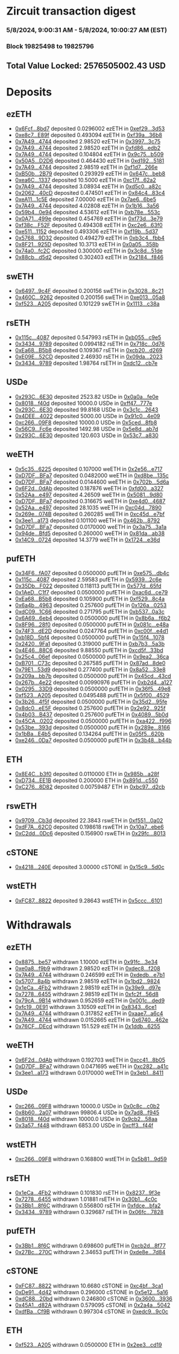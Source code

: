 # Zircuit transaction digest
### 5/8/2024, 9:00:31 AM - 5/8/2024, 10:00:27 AM (EST)
### Block 19825498 to 19825796

## Total Value Locked: 2576505002.43 USD

# Deposits
## ezETH
- [0x6Fcf...8bd7](https://etherscan.io/address/0x6Fcfe5d9f4AFdf020654342c304ddbd78d2f8bd7) deposited 0.0296002 ezETH in [0xef29...3d53](https://etherscan.io/tx/0x6Fcfe5d9f4AFdf020654342c304ddbd78d2f8bd7)
- [0xe8c7...E89f](https://etherscan.io/address/0xe8c7b8f071BCcE044a5798E346aAC02a944AE89f) deposited 0.493094 ezETH in [0xf39a...36b8](https://etherscan.io/tx/0xe8c7b8f071BCcE044a5798E346aAC02a944AE89f)
- [0x7A49...4744](https://etherscan.io/address/0x7A493Be5c2ce014cD049Bf178a1ac0Db1B434744) deposited 2.98520 ezETH in [0x3997...3c75](https://etherscan.io/tx/0x7A493Be5c2ce014cD049Bf178a1ac0Db1B434744)
- [0x7A49...4744](https://etherscan.io/address/0x7A493Be5c2ce014cD049Bf178a1ac0Db1B434744) deposited 2.98520 ezETH in [0xfd86...edb2](https://etherscan.io/tx/0x7A493Be5c2ce014cD049Bf178a1ac0Db1B434744)
- [0x7A49...4744](https://etherscan.io/address/0x7A493Be5c2ce014cD049Bf178a1ac0Db1B434744) deposited 0.104804 ezETH in [0x9c75...b509](https://etherscan.io/tx/0x7A493Be5c2ce014cD049Bf178a1ac0Db1B434744)
- [0x50A5...D2D6](https://etherscan.io/address/0x50A56CC2824AA69a3bEBa54BC8C7f04C76acD2D6) deposited 0.464430 ezETH in [0xd192...5181](https://etherscan.io/tx/0x50A56CC2824AA69a3bEBa54BC8C7f04C76acD2D6)
- [0x7A49...4744](https://etherscan.io/address/0x7A493Be5c2ce014cD049Bf178a1ac0Db1B434744) deposited 2.98519 ezETH in [0xf1d7...266e](https://etherscan.io/tx/0x7A493Be5c2ce014cD049Bf178a1ac0Db1B434744)
- [0xB50b...2B79](https://etherscan.io/address/0xB50b5765e1469436B293eF493E8fb0A8Fb172B79) deposited 0.293929 ezETH in [0x647c...beb8](https://etherscan.io/tx/0xB50b5765e1469436B293eF493E8fb0A8Fb172B79)
- [0xea6C...1337](https://etherscan.io/address/0xea6CB1C9EEa810D397eCEC03b60023F4Df5A1337) deposited 10.5000 ezETH in [0xc17f...62a2](https://etherscan.io/tx/0xea6CB1C9EEa810D397eCEC03b60023F4Df5A1337)
- [0x7A49...4744](https://etherscan.io/address/0x7A493Be5c2ce014cD049Bf178a1ac0Db1B434744) deposited 3.08934 ezETH in [0xd5c0...a82c](https://etherscan.io/tx/0x7A493Be5c2ce014cD049Bf178a1ac0Db1B434744)
- [0x2062...40cD](https://etherscan.io/address/0x20621099187583f5c202A0042Fb477Fe564940cD) deposited 0.474501 ezETH in [0x84c4...83c4](https://etherscan.io/tx/0x20621099187583f5c202A0042Fb477Fe564940cD)
- [0xeA11...1c5E](https://etherscan.io/address/0xeA11dc4d61a374D96F287F368E1d141A64Bc1c5E) deposited 7.00000 ezETH in [0x7ae6...6be5](https://etherscan.io/tx/0xeA11dc4d61a374D96F287F368E1d141A64Bc1c5E)
- [0x7A49...4744](https://etherscan.io/address/0x7A493Be5c2ce014cD049Bf178a1ac0Db1B434744) deposited 4.02808 ezETH in [0x1b16...3a56](https://etherscan.io/tx/0x7A493Be5c2ce014cD049Bf178a1ac0Db1B434744)
- [0x59b4...0e94](https://etherscan.io/address/0x59b4B7D1685821277879BA0eD5327ffBC5440e94) deposited 4.53612 ezETH in [0xb78e...553c](https://etherscan.io/tx/0x59b4B7D1685821277879BA0eD5327ffBC5440e94)
- [0x0A71...499e](https://etherscan.io/address/0x0A7158E4F6fbbFd9e6aeE656D5b3a6Bb18D7499e) deposited 0.454769 ezETH in [0xf73d...3e79](https://etherscan.io/tx/0x0A7158E4F6fbbFd9e6aeE656D5b3a6Bb18D7499e)
- [0xf38c...F52F](https://etherscan.io/address/0xf38cD24c4AD7e51bcFC286B2aDcAA3c69A2BF52F) deposited 0.494308 ezETH in [0xc2e6...63f0](https://etherscan.io/tx/0xf38cD24c4AD7e51bcFC286B2aDcAA3c69A2BF52F)
- [0xe511...1152](https://etherscan.io/address/0xe5117E2a65E4e59CB4c725f38203ED9ef2021152) deposited 0.493306 ezETH in [0xf19b...5d37](https://etherscan.io/tx/0xe5117E2a65E4e59CB4c725f38203ED9ef2021152)
- [0x5768...9D32](https://etherscan.io/address/0x57684CFe10a846982B43786F2D74B12Ab1eF9D32) deposited 0.494279 ezETH in [0xb3c4...fbb4](https://etherscan.io/tx/0x57684CFe10a846982B43786F2D74B12Ab1eF9D32)
- [0x8F21...925D](https://etherscan.io/address/0x8F21994745D88E11045c26d3D4bD519B5fed925D) deposited 10.3713 ezETH in [0x0a05...358b](https://etherscan.io/tx/0x8F21994745D88E11045c26d3D4bD519B5fed925D)
- [0x74a0...fc2C](https://etherscan.io/address/0x74a08FC67348d9Bd69E23b14bcD123b0E458fc2C) deposited 0.300000 ezETH in [0x3c8d...51de](https://etherscan.io/tx/0x74a08FC67348d9Bd69E23b14bcD123b0E458fc2C)
- [0x88cb...d5d2](https://etherscan.io/address/0x88cbb6E1f774fc99eE37eA7bCfa847cb1030d5d2) deposited 0.302403 ezETH in [0x2184...f846](https://etherscan.io/tx/0x88cbb6E1f774fc99eE37eA7bCfa847cb1030d5d2)
## swETH
- [0x6497...9c4F](https://etherscan.io/address/0x649756EFAf3E57549A1B241FD608CF93d8D09c4F) deposited 0.200156 swETH in [0x3028...8c21](https://etherscan.io/tx/0x649756EFAf3E57549A1B241FD608CF93d8D09c4F)
- [0x460C...9262](https://etherscan.io/address/0x460Cd07239168b4500597dD610dCFF68D19b9262) deposited 0.200156 swETH in [0xe013...05a8](https://etherscan.io/tx/0x460Cd07239168b4500597dD610dCFF68D19b9262)
- [0xf523...A205](https://etherscan.io/address/0xf5238CBB0BDDF0E0fF8f32Ed8841313A4Cd4A205) deposited 0.101229 swETH in [0x1113...c38a](https://etherscan.io/tx/0xf5238CBB0BDDF0E0fF8f32Ed8841313A4Cd4A205)
## rsETH
- [0x115c...4087](https://etherscan.io/address/0x115c36869ECf146B57fae5917097B569f26d4087) deposited 0.547993 rsETH in [0xb055...c9e5](https://etherscan.io/tx/0x115c36869ECf146B57fae5917097B569f26d4087)
- [0x3434...9789](https://etherscan.io/address/0x34349c5569e7B846c3558961552D2202760A9789) deposited 0.0994182 rsETH in [0x718c...0d76](https://etherscan.io/tx/0x34349c5569e7B846c3558961552D2202760A9789)
- [0xEa68...B5b8](https://etherscan.io/address/0xEa68d4A387BC3BC4Ace8aCccfEA8182b2d02B5b8) deposited 0.109367 rsETH in [0xcb20...d269](https://etherscan.io/tx/0xEa68d4A387BC3BC4Ace8aCccfEA8182b2d02B5b8)
- [0xE09E...52CD](https://etherscan.io/address/0xE09EcBE5DD6a577d184C3668d90913599B8d52CD) deposited 2.46930 rsETH in [0x09da...2023](https://etherscan.io/tx/0xE09EcBE5DD6a577d184C3668d90913599B8d52CD)
- [0x3434...9789](https://etherscan.io/address/0x34349c5569e7B846c3558961552D2202760A9789) deposited 1.98764 rsETH in [0xdc12...cb7e](https://etherscan.io/tx/0x34349c5569e7B846c3558961552D2202760A9789)
## USDe
- [0x293C...6E30](https://etherscan.io/address/0x293C6937D8D82e05B01335F7B33FBA0c8e256E30) deposited 2523.82 USDe in [0x0a0a...fe0e](https://etherscan.io/tx/0x293C6937D8D82e05B01335F7B33FBA0c8e256E30)
- [0x8018...f40d](https://etherscan.io/address/0x801831B576b76E73B3735e6d0e37F4728f92f40d) deposited 10000.0 USDe in [0xff47...777e](https://etherscan.io/tx/0x801831B576b76E73B3735e6d0e37F4728f92f40d)
- [0x293C...6E30](https://etherscan.io/address/0x293C6937D8D82e05B01335F7B33FBA0c8e256E30) deposited 99.8168 USDe in [0x3c1c...2643](https://etherscan.io/tx/0x293C6937D8D82e05B01335F7B33FBA0c8e256E30)
- [0x4DEE...4022](https://etherscan.io/address/0x4DEE2e3575b01146c4fc5DDaa534DA7b24Dc4022) deposited 5000.00 USDe in [0x91c0...4e09](https://etherscan.io/tx/0x4DEE2e3575b01146c4fc5DDaa534DA7b24Dc4022)
- [0xc266...09F8](https://etherscan.io/address/0xc2662AC4C666F8D6176584565705e48D815309F8) deposited 10000.0 USDe in [0x5ced...8fb8](https://etherscan.io/tx/0xc2662AC4C666F8D6176584565705e48D815309F8)
- [0x56C9...Fc6e](https://etherscan.io/address/0x56C95dd4105ed9c29d9C9cdf5EdDe57880DFFc6e) deposited 1492.98 USDe in [0x5e8d...ab7d](https://etherscan.io/tx/0x56C95dd4105ed9c29d9C9cdf5EdDe57880DFFc6e)
- [0x293C...6E30](https://etherscan.io/address/0x293C6937D8D82e05B01335F7B33FBA0c8e256E30) deposited 120.603 USDe in [0x53c7...a830](https://etherscan.io/tx/0x293C6937D8D82e05B01335F7B33FBA0c8e256E30)
## weETH
- [0x5c35...6225](https://etherscan.io/address/0x5c357A5EE9605F880fbbf6D9AEFbB70c26226225) deposited 0.107000 weETH in [0x2e56...e717](https://etherscan.io/tx/0x5c357A5EE9605F880fbbf6D9AEFbB70c26226225)
- [0xD7DF...BFa7](https://etherscan.io/address/0xD7DF7E085214743530afF339aFC420c7c720BFa7) deposited 0.0482000 weETH in [0xd8be...135c](https://etherscan.io/tx/0xD7DF7E085214743530afF339aFC420c7c720BFa7)
- [0xD7DF...BFa7](https://etherscan.io/address/0xD7DF7E085214743530afF339aFC420c7c720BFa7) deposited 0.0144600 weETH in [0x702b...5d6a](https://etherscan.io/tx/0xD7DF7E085214743530afF339aFC420c7c720BFa7)
- [0x6F2d...0dAb](https://etherscan.io/address/0x6F2d5e26d3ce9d6F0adE3a380aBEfe65c6380dAb) deposited 0.187876 weETH in [0xfd00...a327](https://etherscan.io/tx/0x6F2d5e26d3ce9d6F0adE3a380aBEfe65c6380dAb)
- [0x52Aa...e497](https://etherscan.io/address/0x52Aa899454998Be5b000Ad077a46Bbe360F4e497) deposited 4.26509 weETH in [0x5081...9d80](https://etherscan.io/tx/0x52Aa899454998Be5b000Ad077a46Bbe360F4e497)
- [0xD7DF...BFa7](https://etherscan.io/address/0xD7DF7E085214743530afF339aFC420c7c720BFa7) deposited 0.316675 weETH in [0xe4d0...4687](https://etherscan.io/tx/0xD7DF7E085214743530afF339aFC420c7c720BFa7)
- [0x52Aa...e497](https://etherscan.io/address/0x52Aa899454998Be5b000Ad077a46Bbe360F4e497) deposited 28.1035 weETH in [0xc04d...7890](https://etherscan.io/tx/0x52Aa899454998Be5b000Ad077a46Bbe360F4e497)
- [0x269e...074B](https://etherscan.io/address/0x269e07Eac18b3681F3447263C28A766457Ff074B) deposited 0.260285 weETH in [0xc45d...e7bf](https://etherscan.io/tx/0x269e07Eac18b3681F3447263C28A766457Ff074B)
- [0x3ee1...a173](https://etherscan.io/address/0x3ee18d7BE0fe86968b2Ae51FCec1d3b0575ba173) deposited 0.101100 weETH in [0x462b...8792](https://etherscan.io/tx/0x3ee18d7BE0fe86968b2Ae51FCec1d3b0575ba173)
- [0xD7DF...BFa7](https://etherscan.io/address/0xD7DF7E085214743530afF339aFC420c7c720BFa7) deposited 0.0170000 weETH in [0x3a75...3a1a](https://etherscan.io/tx/0xD7DF7E085214743530afF339aFC420c7c720BFa7)
- [0x94de...Bfd5](https://etherscan.io/address/0x94de0A3c7cf28cB09B1F848Fd6014E311b9BBfd5) deposited 0.260000 weETH in [0x81da...ab38](https://etherscan.io/tx/0x94de0A3c7cf28cB09B1F848Fd6014E311b9BBfd5)
- [0x14C9...0724](https://etherscan.io/address/0x14C908a60c2e4e6bdA83A75B46c5a2673a340724) deposited 14.3779 weETH in [0x1724...e36d](https://etherscan.io/tx/0x14C908a60c2e4e6bdA83A75B46c5a2673a340724)
## pufETH
- [0x34F6...fA07](https://etherscan.io/address/0x34F6821feD246210Eb51500604338c474958fA07) deposited 0.0500000 pufETH in [0xe575...db4c](https://etherscan.io/tx/0x34F6821feD246210Eb51500604338c474958fA07)
- [0x115c...4087](https://etherscan.io/address/0x115c36869ECf146B57fae5917097B569f26d4087) deposited 2.59583 pufETH in [0x5939...2c6e](https://etherscan.io/tx/0x115c36869ECf146B57fae5917097B569f26d4087)
- [0x35Db...F022](https://etherscan.io/address/0x35Db86F3c27649CB19bE0cfbD701A3Daa589F022) deposited 0.118113 pufETH in [0x577d...65fd](https://etherscan.io/tx/0x35Db86F3c27649CB19bE0cfbD701A3Daa589F022)
- [0x1AeD...C1f7](https://etherscan.io/address/0x1AeD33f6011a6155268E7324dC889556b019C1f7) deposited 0.0500000 pufETH in [0xac6d...ce79](https://etherscan.io/tx/0x1AeD33f6011a6155268E7324dC889556b019C1f7)
- [0xEa68...B5b8](https://etherscan.io/address/0xEa68d4A387BC3BC4Ace8aCccfEA8182b2d02B5b8) deposited 0.105900 pufETH in [0xf529...8c4a](https://etherscan.io/tx/0xEa68d4A387BC3BC4Ace8aCccfEA8182b2d02B5b8)
- [0x6a4b...4963](https://etherscan.io/address/0x6a4b9Afd483341A2aF0aaDBeE214C90Ac3044963) deposited 0.257600 pufETH in [0x126a...0253](https://etherscan.io/tx/0x6a4b9Afd483341A2aF0aaDBeE214C90Ac3044963)
- [0xdC09...1C66](https://etherscan.io/address/0xdC09EdF802121fbbECc6C974a3F9ee02025A1C66) deposited 0.271795 pufETH in [0xb537...0a3c](https://etherscan.io/tx/0xdC09EdF802121fbbECc6C974a3F9ee02025A1C66)
- [0x6A69...6eb4](https://etherscan.io/address/0x6A69Bdb784e051C152Ee12D25Cc1989347096eb4) deposited 0.0500000 pufETH in [0x8b6a...f6b2](https://etherscan.io/tx/0x6A69Bdb784e051C152Ee12D25Cc1989347096eb4)
- [0x8F96...28f0](https://etherscan.io/address/0x8F96f0f4ED7CE9488084CE67360D0da4496B28f0) deposited 0.0500000 pufETH in [0x081c...e48a](https://etherscan.io/tx/0x8F96f0f4ED7CE9488084CE67360D0da4496B28f0)
- [0x74F3...dE2D](https://etherscan.io/address/0x74F334Ec10aE02F76299412108d6e48fa63bdE2D) deposited 0.0247764 pufETH in [0xc00f...e4d1](https://etherscan.io/tx/0x74F334Ec10aE02F76299412108d6e48fa63bdE2D)
- [0xb18D...5bf4](https://etherscan.io/address/0xb18D20227ad84F6Eb1aB91068612048371CE5bf4) deposited 0.0500000 pufETH in [0x15f4...1078](https://etherscan.io/tx/0xb18D20227ad84F6Eb1aB91068612048371CE5bf4)
- [0x2420...9Fa1](https://etherscan.io/address/0x242077f61e38ef9999cF73e21b33532D70Ca9Fa1) deposited 0.319000 pufETH in [0xb7b3...5a3b](https://etherscan.io/tx/0x242077f61e38ef9999cF73e21b33532D70Ca9Fa1)
- [0x4E46...88C6](https://etherscan.io/address/0x4E464e83275672a468bC781E83ae70aC22f388C6) deposited 9.88550 pufETH in [0xcd5f...33bd](https://etherscan.io/tx/0x4E464e83275672a468bC781E83ae70aC22f388C6)
- [0x25c4...06ef](https://etherscan.io/address/0x25c41553077f72176774c51EFC32De423d6506ef) deposited 0.0500000 pufETH in [0x9ea2...36ca](https://etherscan.io/tx/0x25c41553077f72176774c51EFC32De423d6506ef)
- [0xB701...C73c](https://etherscan.io/address/0xB7011b2DD8BC5E3a256F7041bAE3B297bde0C73c) deposited 0.267585 pufETH in [0x87ad...8de0](https://etherscan.io/tx/0xB7011b2DD8BC5E3a256F7041bAE3B297bde0C73c)
- [0x79E1...53d9](https://etherscan.io/address/0x79E179391487942b01cfDBe2095dbA8cCFa653d9) deposited 0.277400 pufETH in [0x8a52...33e8](https://etherscan.io/tx/0x79E179391487942b01cfDBe2095dbA8cCFa653d9)
- [0x209a...bb7b](https://etherscan.io/address/0x209a60B117b675fa3dE89Da7e602C75E5351bb7b) deposited 0.0500000 pufETH in [0x45cd...43cd](https://etherscan.io/tx/0x209a60B117b675fa3dE89Da7e602C75E5351bb7b)
- [0x267b...4e22](https://etherscan.io/address/0x267b1Df065f80937aa56FE3e80BeF6B0E6cb4e22) deposited 0.00990976 pufETH in [0xb2d4...a127](https://etherscan.io/tx/0x267b1Df065f80937aa56FE3e80BeF6B0E6cb4e22)
- [0x0295...33D9](https://etherscan.io/address/0x0295518d43FFed6C85550F2AD4E7D969A5eB33D9) deposited 0.0500000 pufETH in [0x36f5...49e8](https://etherscan.io/tx/0x0295518d43FFed6C85550F2AD4E7D969A5eB33D9)
- [0xf523...A205](https://etherscan.io/address/0xf5238CBB0BDDF0E0fF8f32Ed8841313A4Cd4A205) deposited 0.0495488 pufETH in [0x5f00...4529](https://etherscan.io/tx/0xf5238CBB0BDDF0E0fF8f32Ed8841313A4Cd4A205)
- [0x3b26...4f5f](https://etherscan.io/address/0x3b2610AC25FEaa211F79b94D0E3bddB89Ea84f5f) deposited 0.0500000 pufETH in [0x35d2...95fe](https://etherscan.io/tx/0x3b2610AC25FEaa211F79b94D0E3bddB89Ea84f5f)
- [0x8dc0...eE5F](https://etherscan.io/address/0x8dc09dc9586851020245e0Cee43F68aF5f42eE5F) deposited 0.257600 pufETH in [0x2e92...925f](https://etherscan.io/tx/0x8dc09dc9586851020245e0Cee43F68aF5f42eE5F)
- [0x4b03...B437](https://etherscan.io/address/0x4b030B02afA2562718599F532C3c49960217B437) deposited 0.257600 pufETH in [0x4089...5b0d](https://etherscan.io/tx/0x4b030B02afA2562718599F532C3c49960217B437)
- [0x45CA...0202](https://etherscan.io/address/0x45CAaF73354Bd6c4A4880d837ee6772DA2500202) deposited 0.0500000 pufETH in [0xa422...f996](https://etherscan.io/tx/0x45CAaF73354Bd6c4A4880d837ee6772DA2500202)
- [0x53be...393d](https://etherscan.io/address/0x53be6F15D862A91FB4D016d1a6AC58aC5034393d) deposited 0.0500000 pufETH in [0x289e...8166](https://etherscan.io/tx/0x53be6F15D862A91FB4D016d1a6AC58aC5034393d)
- [0x1bBa...E4b5](https://etherscan.io/address/0x1bBac9Ef320A373b17E34E29E17F8DE72D62E4b5) deposited 0.134264 pufETH in [0x05f5...620b](https://etherscan.io/tx/0x1bBac9Ef320A373b17E34E29E17F8DE72D62E4b5)
- [0xe246...0Da7](https://etherscan.io/address/0xe246D4b5D8F2D6D2Fb47086aD2F4F791A60D0Da7) deposited 0.0500000 pufETH in [0x3b48...b44b](https://etherscan.io/tx/0xe246D4b5D8F2D6D2Fb47086aD2F4F791A60D0Da7)
## ETH
- [0x8E4C...b3f0](https://etherscan.io/address/0x8E4CEc16249590E9D2b1aE7b0c520ff2f553b3f0) deposited 0.0110000 ETH in [0x985b...a28f](https://etherscan.io/tx/0x8E4CEc16249590E9D2b1aE7b0c520ff2f553b3f0)
- [0xD734...EE1B](https://etherscan.io/address/0xD73427E582cE0C59FD42d2704be0913C64e6EE1B) deposited 0.200000 ETH in [0x891d...c550](https://etherscan.io/tx/0xD73427E582cE0C59FD42d2704be0913C64e6EE1B)
- [0xC276...8D82](https://etherscan.io/address/0xC27653db01b9C78F740B8553acAe4e16508a8D82) deposited 0.00759487 ETH in [0xbc97...d2cb](https://etherscan.io/tx/0xC27653db01b9C78F740B8553acAe4e16508a8D82)
## rswETH
- [0x9709...Cb3d](https://etherscan.io/address/0x970944264eFD0183179849Da8e941c098259Cb3d) deposited 22.3843 rswETH in [0xf551...0a02](https://etherscan.io/tx/0x970944264eFD0183179849Da8e941c098259Cb3d)
- [0xdF7A...62C0](https://etherscan.io/address/0xdF7Aa11E0cd04bb3872C988ec2B499661CfD62C0) deposited 0.198618 rswETH in [0x10a7...ebe6](https://etherscan.io/tx/0xdF7Aa11E0cd04bb3872C988ec2B499661CfD62C0)
- [0xC2dd...0Dc6](https://etherscan.io/address/0xC2dd6Be657DDE90da9e9488cd05d035b7cB80Dc6) deposited 0.156900 rswETH in [0x29fc...8013](https://etherscan.io/tx/0xC2dd6Be657DDE90da9e9488cd05d035b7cB80Dc6)
## cSTONE
- [0x4218...240E](https://etherscan.io/address/0x4218a4943A9bf765E1f6B9F565BBE38EA33e240E) deposited 3.00000 cSTONE in [0x15c9...5d0c](https://etherscan.io/tx/0x4218a4943A9bf765E1f6B9F565BBE38EA33e240E)
## wstETH
- [0xFC87...8822](https://etherscan.io/address/0xFC87e8d694b77AC17442b94d1C3Cb6A6F0458822) deposited 9.28643 wstETH in [0x5ccc...6101](https://etherscan.io/tx/0xFC87e8d694b77AC17442b94d1C3Cb6A6F0458822)
# Withdrawals
## ezETH
- [0x8875...be57](https://etherscan.io/address/0x88754a0e8A4ac7E5bed2B52db42749Ba4b4Fbe57) withdrawn 1.10000 ezETH in [0x91fc...3e34](https://etherscan.io/tx/0x88754a0e8A4ac7E5bed2B52db42749Ba4b4Fbe57)
- [0xe0a8...f9b9](https://etherscan.io/address/0xe0a875E70Da998a851a0A552e534C7e27d7Ef9b9) withdrawn 2.98520 ezETH in [0xdec8...f208](https://etherscan.io/tx/0xe0a875E70Da998a851a0A552e534C7e27d7Ef9b9)
- [0x7A49...4744](https://etherscan.io/address/0x7A493Be5c2ce014cD049Bf178a1ac0Db1B434744) withdrawn 0.246599 ezETH in [0xdedb...e7b1](https://etherscan.io/tx/0x7A493Be5c2ce014cD049Bf178a1ac0Db1B434744)
- [0x5707...8a4b](https://etherscan.io/address/0x57075CfD8b95d8345e2Bb909Cfb51a1ebE0b8a4b) withdrawn 2.98519 ezETH in [0x1bd2...9824](https://etherscan.io/tx/0x57075CfD8b95d8345e2Bb909Cfb51a1ebE0b8a4b)
- [0x1eCa...4Fb2](https://etherscan.io/address/0x1eCa9b0E09c9E68e1F7d01c73C496788E4354Fb2) withdrawn 2.98519 ezETH in [0x39e9...d97e](https://etherscan.io/tx/0x1eCa9b0E09c9E68e1F7d01c73C496788E4354Fb2)
- [0x7278...6455](https://etherscan.io/address/0x7278A0D4f726efB6d34AA0432e0A3d6eF8dF6455) withdrawn 2.98519 ezETH in [0xfc2f...56d8](https://etherscan.io/tx/0x7278A0D4f726efB6d34AA0432e0A3d6eF8dF6455)
- [0x79cA...9B14](https://etherscan.io/address/0x79cA2bc57464A866724E773813bbdf9BE0249B14) withdrawn 0.952659 ezETH in [0x001c...ded9](https://etherscan.io/tx/0x79cA2bc57464A866724E773813bbdf9BE0249B14)
- [0xfc19...0E91](https://etherscan.io/address/0xfc19eE01c5b25ACe996ABa6b263D668204360E91) withdrawn 3.10509 ezETH in [0x8343...6ce1](https://etherscan.io/tx/0xfc19eE01c5b25ACe996ABa6b263D668204360E91)
- [0x7A49...4744](https://etherscan.io/address/0x7A493Be5c2ce014cD049Bf178a1ac0Db1B434744) withdrawn 0.317852 ezETH in [0xaae7...a6c4](https://etherscan.io/tx/0x7A493Be5c2ce014cD049Bf178a1ac0Db1B434744)
- [0x7A49...4744](https://etherscan.io/address/0x7A493Be5c2ce014cD049Bf178a1ac0Db1B434744) withdrawn 0.0152665 ezETH in [0x6740...462e](https://etherscan.io/tx/0x7A493Be5c2ce014cD049Bf178a1ac0Db1B434744)
- [0x76CF...DEcd](https://etherscan.io/address/0x76CF804cA5c2b1DA2F657CfFAD3549e0ca90DEcd) withdrawn 151.529 ezETH in [0x1ddb...6255](https://etherscan.io/tx/0x76CF804cA5c2b1DA2F657CfFAD3549e0ca90DEcd)
## weETH
- [0x6F2d...0dAb](https://etherscan.io/address/0x6F2d5e26d3ce9d6F0adE3a380aBEfe65c6380dAb) withdrawn 0.192703 weETH in [0xcc41...8b05](https://etherscan.io/tx/0x6F2d5e26d3ce9d6F0adE3a380aBEfe65c6380dAb)
- [0xD7DF...BFa7](https://etherscan.io/address/0xD7DF7E085214743530afF339aFC420c7c720BFa7) withdrawn 0.0471695 weETH in [0xc282...a41c](https://etherscan.io/tx/0xD7DF7E085214743530afF339aFC420c7c720BFa7)
- [0x3ee1...a173](https://etherscan.io/address/0x3ee18d7BE0fe86968b2Ae51FCec1d3b0575ba173) withdrawn 0.0170000 weETH in [0x3eb1...8411](https://etherscan.io/tx/0x3ee18d7BE0fe86968b2Ae51FCec1d3b0575ba173)
## USDe
- [0xc266...09F8](https://etherscan.io/address/0xc2662AC4C666F8D6176584565705e48D815309F8) withdrawn 10000.0 USDe in [0x0c8c...c0b2](https://etherscan.io/tx/0xc2662AC4C666F8D6176584565705e48D815309F8)
- [0x8b60...2a07](https://etherscan.io/address/0x8b606eA27421F6c1D4DacE4b1B3e027C66102a07) withdrawn 99806.4 USDe in [0x7ad8...f945](https://etherscan.io/tx/0x8b606eA27421F6c1D4DacE4b1B3e027C66102a07)
- [0x8018...f40d](https://etherscan.io/address/0x801831B576b76E73B3735e6d0e37F4728f92f40d) withdrawn 10000.0 USDe in [0x9cb2...58aa](https://etherscan.io/tx/0x801831B576b76E73B3735e6d0e37F4728f92f40d)
- [0x3a57...f448](https://etherscan.io/address/0x3a5728eDD21d8D1Acc2d2b6925dF9991C8eaf448) withdrawn 6853.00 USDe in [0xcff3...f44f](https://etherscan.io/tx/0x3a5728eDD21d8D1Acc2d2b6925dF9991C8eaf448)
## wstETH
- [0xc266...09F8](https://etherscan.io/address/0xc2662AC4C666F8D6176584565705e48D815309F8) withdrawn 0.168800 wstETH in [0x5b81...9d59](https://etherscan.io/tx/0xc2662AC4C666F8D6176584565705e48D815309F8)
## rsETH
- [0x1eCa...4Fb2](https://etherscan.io/address/0x1eCa9b0E09c9E68e1F7d01c73C496788E4354Fb2) withdrawn 0.101830 rsETH in [0x8237...9f3e](https://etherscan.io/tx/0x1eCa9b0E09c9E68e1F7d01c73C496788E4354Fb2)
- [0x7278...6455](https://etherscan.io/address/0x7278A0D4f726efB6d34AA0432e0A3d6eF8dF6455) withdrawn 1.01881 rsETH in [0x30b1...4c0c](https://etherscan.io/tx/0x7278A0D4f726efB6d34AA0432e0A3d6eF8dF6455)
- [0x3Bb1...8f6C](https://etherscan.io/address/0x3Bb14c4C4fc1ffA246FB994155e28A54Cc248f6C) withdrawn 0.556800 rsETH in [0xfdce...bfa2](https://etherscan.io/tx/0x3Bb14c4C4fc1ffA246FB994155e28A54Cc248f6C)
- [0x3434...9789](https://etherscan.io/address/0x34349c5569e7B846c3558961552D2202760A9789) withdrawn 0.329687 rsETH in [0x06fc...7828](https://etherscan.io/tx/0x34349c5569e7B846c3558961552D2202760A9789)
## pufETH
- [0x3Bb1...8f6C](https://etherscan.io/address/0x3Bb14c4C4fc1ffA246FB994155e28A54Cc248f6C) withdrawn 0.698600 pufETH in [0xcb2d...8f77](https://etherscan.io/tx/0x3Bb14c4C4fc1ffA246FB994155e28A54Cc248f6C)
- [0x27Bc...270C](https://etherscan.io/address/0x27Bc73B738544569f6a0a0a67Fb66Fc6bEDf270C) withdrawn 2.34653 pufETH in [0xde8e...7d84](https://etherscan.io/tx/0x27Bc73B738544569f6a0a0a67Fb66Fc6bEDf270C)
## cSTONE
- [0xFC87...8822](https://etherscan.io/address/0xFC87e8d694b77AC17442b94d1C3Cb6A6F0458822) withdrawn 10.6680 cSTONE in [0xc4bf...3ca1](https://etherscan.io/tx/0xFC87e8d694b77AC17442b94d1C3Cb6A6F0458822)
- [0xDe91...4d42](https://etherscan.io/address/0xDe914030c7b076AaD0F3Fc2028931de6Ad464d42) withdrawn 0.296000 cSTONE in [0x5e12...5a16](https://etherscan.io/tx/0xDe914030c7b076AaD0F3Fc2028931de6Ad464d42)
- [0xdC88...20bd](https://etherscan.io/address/0xdC887CB7268327bAFD1B46b3FE2d535cc19b20bd) withdrawn 0.246800 cSTONE in [0x3600...3936](https://etherscan.io/tx/0xdC887CB7268327bAFD1B46b3FE2d535cc19b20bd)
- [0x45A1...d82A](https://etherscan.io/address/0x45A178d207eCB1D058b9b59b330a81a04109d82A) withdrawn 0.579095 cSTONE in [0x2a4a...5042](https://etherscan.io/tx/0x45A178d207eCB1D058b9b59b330a81a04109d82A)
- [0xdfBa...Cf9B](https://etherscan.io/address/0xdfBaeeF21396BF205D4B7D23345155489072Cf9B) withdrawn 0.997304 cSTONE in [0xedc9...9c0c](https://etherscan.io/tx/0xdfBaeeF21396BF205D4B7D23345155489072Cf9B)
## ETH
- [0xf523...A205](https://etherscan.io/address/0xf5238CBB0BDDF0E0fF8f32Ed8841313A4Cd4A205) withdrawn 0.0500000 ETH in [0x2ee3...cd19](https://etherscan.io/tx/0xf5238CBB0BDDF0E0fF8f32Ed8841313A4Cd4A205)
